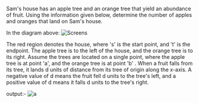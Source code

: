 Sam's house has an apple tree and an orange tree that yield an abundance of fruit. Using the information given below, determine the number of apples and oranges that land on Sam's house.

In the diagram above:
![Screens](https://user-images.githubusercontent.com/70217922/226429614-1c3a6e25-00db-45c6-a35b-c43450441ed7.png)


The red region denotes the house, where 's' is the start point, and 't' is the endpoint. The apple tree is to the left of the house, and the orange tree is to its right.
Assume the trees are located on a single point, where the apple tree is at point 'a', and the orange tree is at point 'b' .
When a fruit falls from its tree, it lands d units of distance from its tree of origin along the x-axis. A negative value of  d means the fruit fell d units to the tree's left, and a positive value of d means it falls  d units to the tree's right. 

output:-
![a](https://user-images.githubusercontent.com/70217922/226429784-54ad364d-0da2-4cde-869f-f80a8d950436.png)
